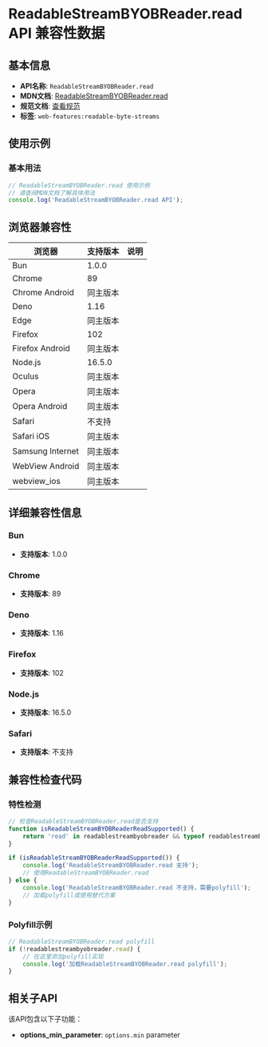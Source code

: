 # ReadableStreamBYOBReader.read API 兼容性数据

## 基本信息

- **API名称**: `ReadableStreamBYOBReader.read`
- **MDN文档**: [ReadableStreamBYOBReader.read](https://developer.mozilla.org/docs/Web/API/ReadableStreamBYOBReader/read)
- **规范文档**: [查看规范](https://streams.spec.whatwg.org/#byob-reader-read)
- **标签**: `web-features:readable-byte-streams`

## 使用示例

### 基本用法

```javascript
// ReadableStreamBYOBReader.read 使用示例
// 请查阅MDN文档了解具体用法
console.log('ReadableStreamBYOBReader.read API');
```

## 浏览器兼容性

| 浏览器 | 支持版本 | 说明 |
|--------|----------|------|
| Bun | 1.0.0 |  |
| Chrome | 89 |  |
| Chrome Android | 同主版本 |  |
| Deno | 1.16 |  |
| Edge | 同主版本 |  |
| Firefox | 102 |  |
| Firefox Android | 同主版本 |  |
| Node.js | 16.5.0 |  |
| Oculus | 同主版本 |  |
| Opera | 同主版本 |  |
| Opera Android | 同主版本 |  |
| Safari | 不支持 |  |
| Safari iOS | 同主版本 |  |
| Samsung Internet | 同主版本 |  |
| WebView Android | 同主版本 |  |
| webview_ios | 同主版本 |  |

## 详细兼容性信息

### Bun

- **支持版本**: 1.0.0

### Chrome

- **支持版本**: 89

### Deno

- **支持版本**: 1.16

### Firefox

- **支持版本**: 102

### Node.js

- **支持版本**: 16.5.0

### Safari

- **支持版本**: 不支持

## 兼容性检查代码

### 特性检测

```javascript
// 检查ReadableStreamBYOBReader.read是否支持
function isReadableStreamBYOBReaderReadSupported() {
    return 'read' in readablestreambyobreader && typeof readablestreambyobreader.read === 'function';
}

if (isReadableStreamBYOBReaderReadSupported()) {
    console.log('ReadableStreamBYOBReader.read 支持');
    // 使用ReadableStreamBYOBReader.read
} else {
    console.log('ReadableStreamBYOBReader.read 不支持，需要polyfill');
    // 加载polyfill或使用替代方案
}
```

### Polyfill示例

```javascript
// ReadableStreamBYOBReader.read polyfill
if (!readablestreambyobreader.read) {
    // 在这里添加polyfill实现
    console.log('加载ReadableStreamBYOBReader.read polyfill');
}
```

## 相关子API

该API包含以下子功能：

- **options_min_parameter**: `options.min` parameter

